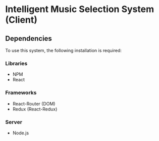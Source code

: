 # Intelligent Music Selection System (Client)

## Dependencies

To use this system, the following installation is required:

### Libraries
- NPM
- React

### Frameworks
- React-Router (DOM)
- Redux (React-Redux)

### Server
- Node.js
